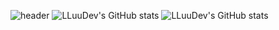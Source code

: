 ![header](https://capsule-render.vercel.app/api?type=waving&color=gradient&height=250&section=header&text=Lu&fontSize=70&fontColor=ffffff&animation=fadeIn)
![LLuuDev's GitHub stats](https://github-readme-stats.vercel.app/api?username=LLuuDev&bg_color=30,e96443,904e95&title_color=fff&text_color=fff)
![LLuuDev's GitHub stats](https://github-readme-stats.vercel.app/api/top-langs/?username=LLuuDev&bg_color=30,e96443,904e95&title_color=fff&text_color=fff)
